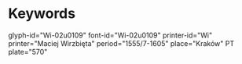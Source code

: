 # Keywords
glyph-id="Wi-02u0109"
font-id="Wi-02u0109"
printer-id="Wi"
printer="Maciej Wirzbięta"
period="1555/7-1605"
place="Kraków"
PT plate="570"
